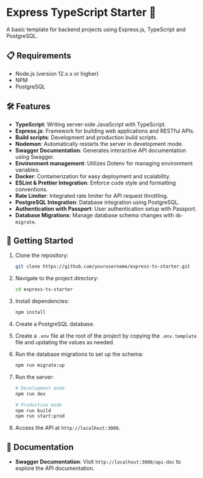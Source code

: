 # Express TypeScript Starter 🚀

A basic template for backend projects using Express.js, TypeScript and PostgreSQL.

## 📋 Requirements

- Node.js (version 12.x.x or higher)
- NPM 
- PostgreSQL

## 🛠️ Features

- **TypeScript**: Writing server-side JavaScript with TypeScript.
- **Express.js**: Framework for building web applications and RESTful APIs.
- **Build scripts**: Development and production build scripts.
- **Nodemon**: Automatically restarts the server in development mode.
- **Swagger Documentation**: Generates interactive API documentation using Swagger.
- **Environment management**: Utilizes Dotenv for managing environment variables.
- **Docker**: Containerization for easy deployment and scalability.
- **ESLint & Prettier Integration**: Enforce code style and formatting conventions.
- **Rate Limiter**: Integrated rate limiter for API request throttling.
- **PostgreSQL Integration**: Database integration using PostgreSQL.
- **Authentication with Passport**: User authentication setup with Passport.
- **Database Migrations**: Manage database schema changes with `db-migrate`.

## 🚀 Getting Started

1. Clone the repository:

    ```bash
    git clone https://github.com/yourusername/express-ts-starter.git
    ```

2. Navigate to the project directory:

    ```bash
    cd express-ts-starter
    ```

3. Install dependencies:

    ```bash
    npm install
    ```
4. Create a PostgreSQL database.

5. Create a `.env` file at the root of the project by copying the `.env.template` file and updating the values as needed.

6. Run the database migrations to set up the schema:

    ```bash
    npm run migrate:up
    ```

7. Run the server:

     ```bash
    # Development mode
    npm run dev

    # Production mode
    npm run build
    npm run start:prod
    ```

8. Access the API at `http://localhost:3000`.

## 📖 Documentation

- **Swagger Documentation**: Visit `http://localhost:3000/api-doc` to explore the API documentation.

